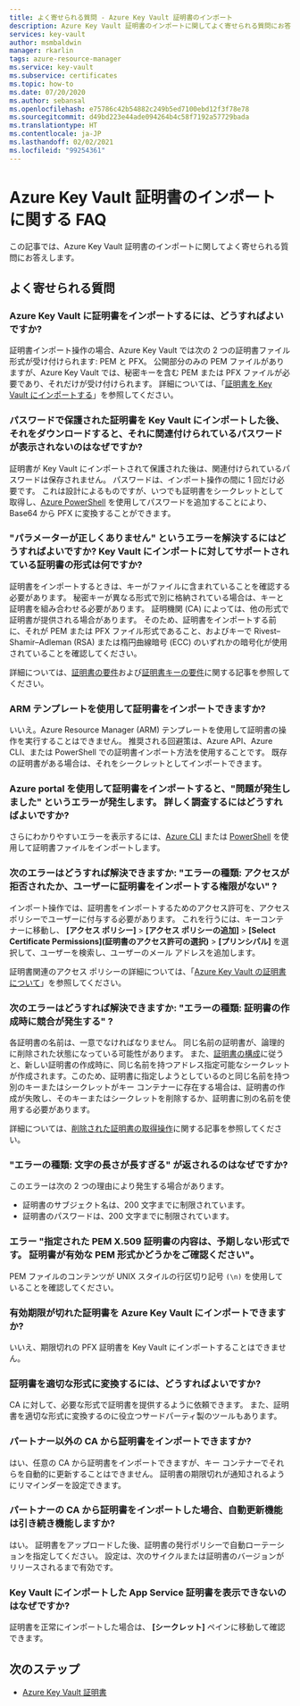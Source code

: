 ```yaml
---
title: よく寄せられる質問 - Azure Key Vault 証明書のインポート
description: Azure Key Vault 証明書のインポートに関してよく寄せられる質問にお答えします。
services: key-vault
author: msmbaldwin
manager: rkarlin
tags: azure-resource-manager
ms.service: key-vault
ms.subservice: certificates
ms.topic: how-to
ms.date: 07/20/2020
ms.author: sebansal
ms.openlocfilehash: e75786c42b54882c249b5ed7100ebd12f3f78e78
ms.sourcegitcommit: d49bd223e44ade094264b4c58f7192a57729bada
ms.translationtype: HT
ms.contentlocale: ja-JP
ms.lasthandoff: 02/02/2021
ms.locfileid: "99254361"
---
```

# <a name="importing-azure-key-vault-certificates-faq"></a>Azure Key Vault 証明書のインポートに関する FAQ

この記事では、Azure Key Vault 証明書のインポートに関してよく寄せられる質問にお答えします。

## <a name="frequently-asked-questions"></a>よく寄せられる質問

### <a name="how-can-i-import-a-certificate-in-azure-key-vault"></a>Azure Key Vault に証明書をインポートするには、どうすればよいですか?

証明書インポート操作の場合、Azure Key Vault では次の 2 つの証明書ファイル形式が受け付けられます: PEM と PFX。 公開部分のみの PEM ファイルがありますが、Azure Key Vault では、秘密キーを含む PEM または PFX ファイルが必要であり、それだけが受け付けられます。 詳細については、「[証明書を Key Vault にインポートする](./tutorial-import-certificate.md#import-a-certificate-to-key-vault)」を参照してください。

### <a name="after-i-import-a-password-protected-certificate-to-key-vault-and-then-download-it-why-cant-i-see-the-password-thats-associated-with-it"></a>パスワードで保護された証明書を Key Vault にインポートした後、それをダウンロードすると、それに関連付けられているパスワードが表示されないのはなぜですか?
    
証明書が Key Vault にインポートされて保護された後は、関連付けられているパスワードは保存されません。 パスワードは、インポート操作の間に 1 回だけ必要です。 これは設計によるものですが、いつでも証明書をシークレットとして取得し、[Azure PowerShell](https://social.technet.microsoft.com/wiki/contents/articles/37431.exporting-azure-app-service-certificates.aspx) を使用してパスワードを追加することにより、Base64 から PFX に変換することができます。

### <a name="how-can-i-resolve-a-bad-parameter-error-what-are-the-supported-certificate-formats-for-importing-to-key-vault"></a>"パラメーターが正しくありません" というエラーを解決するにはどうすればよいですか? Key Vault にインポートに対してサポートされている証明書の形式は何ですか?

証明書をインポートするときは、キーがファイルに含まれていることを確認する必要があります。 秘密キーが異なる形式で別に格納されている場合は、キーと証明書を組み合わせる必要があります。 証明機関 (CA) によっては、他の形式で証明書が提供される場合があります。 そのため、証明書をインポートする前に、それが PEM または PFX ファイル形式であること、およびキーで Rivest–Shamir–Adleman (RSA) または楕円曲線暗号 (ECC) のいずれかの暗号化が使用されていることを確認してください。 

詳細については、[証明書の要件](./certificate-scenarios.md#formats-of-import-we-support)および[証明書キーの要件](../keys/about-keys.md)に関する記事を参照してください。

###  <a name="can-i-import-a-certificate-by-using-an-arm-template"></a>ARM テンプレートを使用して証明書をインポートできますか?

いいえ。Azure Resource Manager (ARM) テンプレートを使用して証明書の操作を実行することはできません。 推奨される回避策は、Azure API、Azure CLI、または PowerShell での証明書インポート方法を使用することです。 既存の証明書がある場合は、それをシークレットとしてインポートできます。

### <a name="when-i-import-a-certificate-via-the-azure-portal-i-get-a-something-went-wrong-error-how-can-i-investigate-further"></a>Azure portal を使用して証明書をインポートすると、"問題が発生しました" というエラーが発生します。 詳しく調査するにはどうすればよいですか?
    
さらにわかりやすいエラーを表示するには、[Azure CLI](/cli/azure/keyvault/certificate?view=azure-cli-latest#az-keyvault-certificate-import) または [PowerShell](/powershell/module/azurerm.keyvault/import-azurekeyvaultcertificate?view=azurermps-6.13.0) を使用して証明書ファイルをインポートします。

### <a name="how-can-i-resolve-error-type-access-denied-or-user-is-unauthorized-to-import-certificate"></a>次のエラーはどうすれば解決できますか: "エラーの種類: アクセスが拒否されたか、ユーザーに証明書をインポートする権限がない" ?
    
インポート操作では、証明書をインポートするためのアクセス許可を、アクセス ポリシーでユーザーに付与する必要があります。 これを行うには、キーコンテナーに移動し、 **[アクセス ポリシー]**  >  **[アクセス ポリシーの追加]**  >  **[Select Certificate Permissions]\(証明書のアクセス許可の選択\)**  >  **[プリンシパル]** を選択して、ユーザーを検索し、ユーザーのメール アドレスを追加します。 

証明書関連のアクセス ポリシーの詳細については、「[Azure Key Vault の証明書について](./about-certificates.md#certificate-access-control)」を参照してください。


### <a name="how-can-i-resolve-error-type-conflict-when-creating-a-certificate"></a>次のエラーはどうすれば解決できますか: "エラーの種類: 証明書の作成時に競合が発生する" ?
    
各証明書の名前は、一意でなければなりません。 同じ名前の証明書が、論理的に削除された状態になっている可能性があります。 また、[証明書の構成](./about-certificates.md#composition-of-a-certificate)に従うと、新しい証明書の作成時に、同じ名前を持つアドレス指定可能なシークレットが作成されます。このため、証明書に指定しようとしているのと同じ名前を持つ別のキーまたはシークレットがキー コンテナーに存在する場合は、証明書の作成が失敗し、そのキーまたはシークレットを削除するか、証明書に別の名前を使用する必要があります。 

詳細については、[削除された証明書の取得操作](/rest/api/keyvault/getdeletedcertificate/getdeletedcertificate)に関する記事を参照してください。

### <a name="why-am-i-getting-error-type-char-length-is-too-long"></a>"エラーの種類: 文字の長さが長すぎる" が返されるのはなぜですか?
このエラーは次の 2 つの理由により発生する場合があります。    
* 証明書のサブジェクト名は、200 文字までに制限されています。
* 証明書のパスワードは、200 文字までに制限されています。


### <a name="error-the-specified-pem-x509-certificate-content-is-in-an-unexpected-format-please-check-if-certificate-is-in-valid-pem-format"></a>エラー "指定された PEM X.509 証明書の内容は、予期しない形式です。 証明書が有効な PEM 形式かどうかをご確認ください"。
PEM ファイルのコンテンツが UNIX スタイルの行区切り記号 `(\n)` を使用していることを確認してください。

### <a name="can-i-import-an-expired-certificate-to-azure-key-vault"></a>有効期限が切れた証明書を Azure Key Vault にインポートできますか?
    
いいえ、期限切れの PFX 証明書を Key Vault にインポートすることはできません。

### <a name="how-can-i-convert-my-certificate-to-the-proper-format"></a>証明書を適切な形式に変換するには、どうすればよいですか?

CA に対して、必要な形式で証明書を提供するように依頼できます。 また、証明書を適切な形式に変換するのに役立つサードパーティ製のツールもあります。

### <a name="can-i-import-certificates-from-non-partner-cas"></a>パートナー以外の CA から証明書をインポートできますか?
はい、任意の CA から証明書をインポートできますが、キー コンテナーでそれらを自動的に更新することはできません。 証明書の期限切れが通知されるようにリマインダーを設定できます。

### <a name="if-i-import-a-certificate-from-a-partner-ca-will-the-autorenewal-feature-still-work"></a>パートナーの CA から証明書をインポートした場合、自動更新機能は引き続き機能しますか?
はい。 証明書をアップロードした後、証明書の発行ポリシーで自動ローテーションを指定してください。 設定は、次のサイクルまたは証明書のバージョンがリリースされるまで有効です。

### <a name="why-cant-i-see-the-app-service-certificate-that-i-imported-to-key-vault"></a>Key Vault にインポートした App Service 証明書を表示できないのはなぜですか? 
証明書を正常にインポートした場合は、 **[シークレット]** ペインに移動して確認できます。


## <a name="next-steps"></a>次のステップ

- [Azure Key Vault 証明書](./about-certificates.md)
